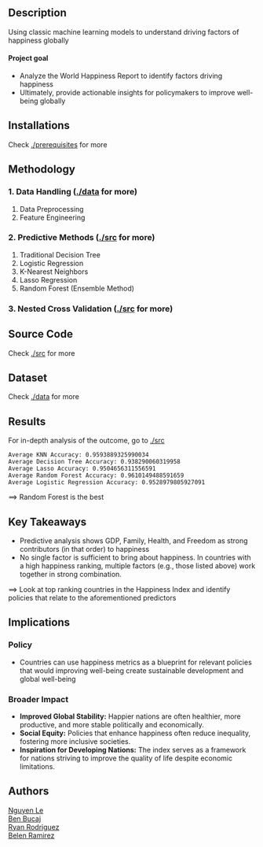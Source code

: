 ## Description
Using classic machine learning models to understand driving factors of happiness globally
#### Project goal
<ul>
  <li>Analyze the World Happiness Report to identify factors driving happiness</li>
  <li>Ultimately, provide actionable insights for policymakers to improve well-being globally</li>
</ul>

## Installations
Check [./prerequisites](https://github.com/FilipLe/World-Happiness/tree/main/prerequisites) for more

## Methodology
### 1. Data Handling ([./data](https://github.com/FilipLe/World-Happiness/tree/main/data) for more)
<ol>
  <li>
    Data Preprocessing
  </li>
  <li>
    Feature Engineering
  </li>
</ol>

### 2. Predictive Methods ([./src](https://github.com/FilipLe/World-Happiness/tree/main/src) for more)
<ol>
  <li>
    Traditional Decision Tree
  </li>
  <li>
    Logistic Regression
  </li>
  <li>
    K-Nearest Neighbors
  </li>
  <li>
    Lasso Regression
  </li>
  <li>
    Random Forest (Ensemble Method)
  </li>  
</ol>

### 3. Nested Cross Validation ([./src](https://github.com/FilipLe/World-Happiness/tree/main/src) for more)

## Source Code
Check [./src](https://github.com/FilipLe/World-Happiness/tree/main/src) for more

## Dataset
Check [./data](https://github.com/FilipLe/World-Happiness/tree/main/data) for more

## Results
For in-depth analysis of the outcome, go to [./src](https://github.com/FilipLe/World-Happiness/tree/main/src) 
```
Average KNN Accuracy: 0.9593889325990034
Average Decision Tree Accuracy: 0.938290060319958
Average Lasso Accuracy: 0.9504656311556591
Average Random Forest Accuracy: 0.9610149488591659
Average Logistic Regression Accuracy: 0.9528979805927091
```
==> Random Forest is the best

## Key Takeaways
<ul>
  <li>
    Predictive analysis shows GDP, Family, Health, and Freedom as strong contributors (in that order) to happiness
  </li>
  <li>
    No single factor is sufficient to bring about happiness. In countries with a high happiness ranking, multiple factors (e.g., those listed above) work together in strong combination.
  </li>
</ul>
==> Look at top ranking countries in the Happiness Index and identify policies that relate to the aforementioned predictors

## Implications
### Policy
<ul>
  <li>
    Countries can use happiness metrics as a blueprint for relevant policies that would improving well-being create sustainable development and global well-being
  </li>
</ul>

### Broader Impact
<ul>
  <li>
    <b>Improved Global Stability:</b> Happier nations are often healthier, more productive, and more stable politically and economically.
  </li>
  <li>
    <b>Social Equity:</b> Policies that enhance happiness often reduce inequality, fostering more inclusive societies.
  </li>
  <li>
    <b>Inspiration for Developing Nations:</b> The index serves as a framework for nations striving to improve the quality of life despite economic limitations.
  </li>
</ul>


## Authors
[Nguyen Le](https://www.linkedin.com/in/nguyenle04/)
<br>[Ben Bucaj](https://www.linkedin.com/in/ben-bucaj/)
<br>[Ryan Rodriguez](https://www.linkedin.com/in/ryanrodriguez-/)
<br>[Belen Ramirez](https://www.linkedin.com/in/belenramirezp/)
